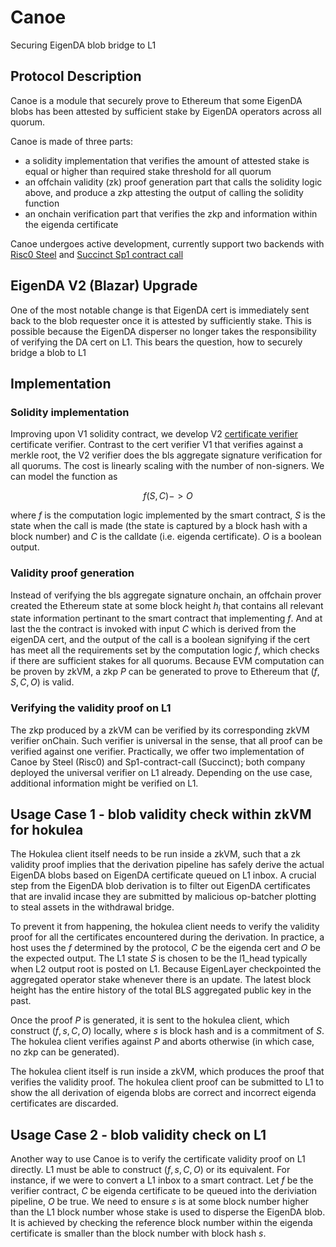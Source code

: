 # Canoe

Securing EigenDA blob bridge to L1 

## Protocol Description

Canoe is a module that securely prove to Ethereum that some EigenDA blobs has been attested by sufficient stake by EigenDA operators across all quorum. 

Canoe is made of three parts:
- a solidity implementation that verifies the amount of attested stake is equal or higher than required stake threshold for all quorum
- an offchain validity (zk) proof generation part that calls the solidity logic above, and produce a zkp attesting the output of calling the solidity function
- an onchain verification part that verifies the zkp and information within the eigenda certificate

Canoe undergoes active development, currently support two backends with [Risc0 Steel](https://risczero.com/steel) and [Succinct Sp1 contract call](https://github.com/succinctlabs/sp1-contract-call)

## EigenDA V2 (Blazar) Upgrade

One of the most notable change is that EigenDA cert is immediately sent back to the blob requester once it is attested by sufficiently stake. This is possible because the EigenDA disperser no longer takes the responsibility of verifying the DA cert on L1. This bears the question, how to securely bridge a blob to L1


## Implementation

### Solidity implementation
Improving upon V1 solidity contract, we develop V2 [certificate verifier](https://github.com/Layr-Labs/eigenda/blob/ee092f345dfbc37fce3c02f99a756ff446c5864a/contracts/src/periphery/cert/v2/EigenDACertVerifierV2.sol#L120) certificate verifier. Contrast to the cert verifier V1 that verifies against a merkle root, the V2 verifier does the bls aggregate signature verification for all quorums. The cost is linearly scaling with the number of non-signers. We can model the function as 

$$ f(S, C) -> O $$

where $f$ is the computation logic implemented by the smart contract, $S$ is the state when the call is made (the state is captured by a block hash with a block number) and $C$ is the calldate (i.e. eigenda certificate). $O$ is a boolean output.

### Validity proof generation
Instead of verifying the bls aggregate signature onchain, an offchain prover created the Ethereum state at some block height $h_i$ that contains all relevant state information pertinant to the smart contract that implementing $f$. And at last the the contract is invoked with input $C$ which is derived from the eigenDA cert, and the output of the call is a boolean signifying if the cert has meet all the requirements set by the computation logic $f$, which checks if there are sufficient stakes for all quorums. Because EVM computation can be proven by zkVM, a zkp $P$ can be generated to prove to Ethereum that $(f, S, C, O)$ is valid.

### Verifying the validity proof on L1
The zkp produced by a zkVM can be verified by its corresponding zkVM verifier onChain. Such verifier is universal in the sense, that all proof can be verified against one verifier. Practically, we offer two implementation of Canoe by Steel (Risc0) and Sp1-contract-call (Succinct); both company deployed the universal verifier on L1 already. Depending on the use case, additional information might be verified on L1. 


## Usage Case 1 - blob validity check within zkVM for hokulea
The Hokulea client itself needs to be run inside a zkVM, such that a zk validity proof implies that the derivation pipeline has safely derive the actual EigenDA blobs based on EigenDA certificate queued on L1 inbox. A crucial step from the EigenDA blob derivation is to filter out EigenDA certificates that are invalid incase they are submitted by malicious op-batcher plotting to steal assets in the withdrawal bridge.

To prevent it from happening, the hokulea client needs to verify the validity proof for all the certificates encountered during the derivation. In practice, a host uses the $f$ determined by the protocol, $C$ be the eigenda cert and $O$ be the expected output. The L1 state $S$ is chosen to be the l1_head typically when L2 output root is posted on L1. Because EigenLayer checkpointed the aggregated operator stake whenever there is an update. The latest block height has the entire history of the total BLS aggregated public key in the past.

Once the proof $P$ is generated, it is sent to the hokulea client, which construct $(f, s, C, O)$ locally, where $s$ is block hash and is a commitment of $S$. The hokulea client verifies against $P$ and aborts otherwise (in which case, no zkp can be generated).

The hokulea client itself is run inside a zkVM, which produces the proof that verifies the validity proof. The hokulea client proof can be submitted to L1 to show the all derivation of eigenda blobs are correct and incorrect eigenda certificates are discarded. 

## Usage Case 2 - blob validity check on L1

Another way to use Canoe is to verify the certificate validity proof on L1 directly. L1 must be able to construct $(f, s, C, O)$ or its equivalent. For instance, if we were to convert a L1 inbox to a smart contract. Let $f$ be the verifier contract, $C$ be eigenda certificate to be queued into the deriviation pipeline, $O$ be true. We need to ensure $s$ is at some block number higher than the L1 block number whose stake is used to disperse the EigenDA blob. It is achieved by checking the reference block number within the eigenda certificate is smaller than the block number with block hash $s$.